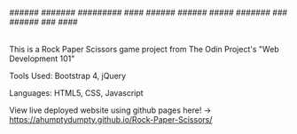 




###### ###### ####### ######### #### ###### ###### ##### ####### ### ###### ### #### #############
This is a Rock Paper Scissors game project from The Odin Project's "Web Development 101"

Tools Used:
Bootstrap 4, jQuery

Languages:
HTML5, CSS, Javascript

View live deployed website using github pages here! ->
https://ahumptydumpty.github.io/Rock-Paper-Scissors/
